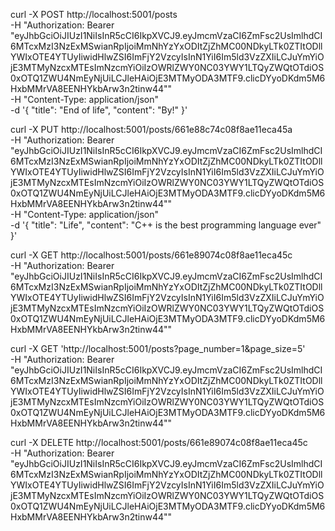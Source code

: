 curl -X POST http://localhost:5001/posts \
-H "Authorization: Bearer "eyJhbGciOiJIUzI1NiIsInR5cCI6IkpXVCJ9.eyJmcmVzaCI6ZmFsc2UsImlhdCI6MTcxMzI3NzExMSwianRpIjoiMmNhYzYxODItZjZhMC00NDkyLTk0ZTItODllYWIxOTE4YTUyIiwidHlwZSI6ImFjY2VzcyIsInN1YiI6Im5ld3VzZXIiLCJuYmYiOjE3MTMyNzcxMTEsImNzcmYiOiIzOWRlZWY0NC03YWY1LTQyZWQtOTdiOS0xOTQ1ZWU4NmEyNjUiLCJleHAiOjE3MTMyODA3MTF9.clicDYyoDKdm5M6HxbMMrVA8EENHYkbArw3n2tinw44"" \
-H "Content-Type: application/json" \
-d '{
  "title": "End of life",
  "content": "By!"
}'


curl -X PUT http://localhost:5001/posts/661e88c74c08f8ae11eca45a \
-H "Authorization: Bearer "eyJhbGciOiJIUzI1NiIsInR5cCI6IkpXVCJ9.eyJmcmVzaCI6ZmFsc2UsImlhdCI6MTcxMzI3NzExMSwianRpIjoiMmNhYzYxODItZjZhMC00NDkyLTk0ZTItODllYWIxOTE4YTUyIiwidHlwZSI6ImFjY2VzcyIsInN1YiI6Im5ld3VzZXIiLCJuYmYiOjE3MTMyNzcxMTEsImNzcmYiOiIzOWRlZWY0NC03YWY1LTQyZWQtOTdiOS0xOTQ1ZWU4NmEyNjUiLCJleHAiOjE3MTMyODA3MTF9.clicDYyoDKdm5M6HxbMMrVA8EENHYkbArw3n2tinw44"" \
-H "Content-Type: application/json" \
-d '{
  "title": "Life",
  "content": "C++ is the best programming language ever"
}'


curl -X GET http://localhost:5001/posts/661e89074c08f8ae11eca45c \
-H "Authorization: Bearer "eyJhbGciOiJIUzI1NiIsInR5cCI6IkpXVCJ9.eyJmcmVzaCI6ZmFsc2UsImlhdCI6MTcxMzI3NzExMSwianRpIjoiMmNhYzYxODItZjZhMC00NDkyLTk0ZTItODllYWIxOTE4YTUyIiwidHlwZSI6ImFjY2VzcyIsInN1YiI6Im5ld3VzZXIiLCJuYmYiOjE3MTMyNzcxMTEsImNzcmYiOiIzOWRlZWY0NC03YWY1LTQyZWQtOTdiOS0xOTQ1ZWU4NmEyNjUiLCJleHAiOjE3MTMyODA3MTF9.clicDYyoDKdm5M6HxbMMrVA8EENHYkbArw3n2tinw44""


curl -X GET 'http://localhost:5001/posts?page_number=1&page_size=5' \
-H "Authorization: Bearer "eyJhbGciOiJIUzI1NiIsInR5cCI6IkpXVCJ9.eyJmcmVzaCI6ZmFsc2UsImlhdCI6MTcxMzI3NzExMSwianRpIjoiMmNhYzYxODItZjZhMC00NDkyLTk0ZTItODllYWIxOTE4YTUyIiwidHlwZSI6ImFjY2VzcyIsInN1YiI6Im5ld3VzZXIiLCJuYmYiOjE3MTMyNzcxMTEsImNzcmYiOiIzOWRlZWY0NC03YWY1LTQyZWQtOTdiOS0xOTQ1ZWU4NmEyNjUiLCJleHAiOjE3MTMyODA3MTF9.clicDYyoDKdm5M6HxbMMrVA8EENHYkbArw3n2tinw44""


curl -X DELETE http://localhost:5001/posts/661e89074c08f8ae11eca45c \
-H "Authorization: Bearer "eyJhbGciOiJIUzI1NiIsInR5cCI6IkpXVCJ9.eyJmcmVzaCI6ZmFsc2UsImlhdCI6MTcxMzI3NzExMSwianRpIjoiMmNhYzYxODItZjZhMC00NDkyLTk0ZTItODllYWIxOTE4YTUyIiwidHlwZSI6ImFjY2VzcyIsInN1YiI6Im5ld3VzZXIiLCJuYmYiOjE3MTMyNzcxMTEsImNzcmYiOiIzOWRlZWY0NC03YWY1LTQyZWQtOTdiOS0xOTQ1ZWU4NmEyNjUiLCJleHAiOjE3MTMyODA3MTF9.clicDYyoDKdm5M6HxbMMrVA8EENHYkbArw3n2tinw44""
